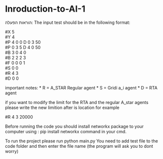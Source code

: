 # Inroduction-to-AI-1
הוראות הפעלה:
The input test should be in the following format:

#X 5                
#Y 4                
#P 4 0 0  D 0 3 50  
#P 0 3 5  D 4 0 50  
#B 3 0 4 0          
#B 2 2 2 3          
#F 0 0 0 1          
#S 0 0              
#R 4 3              
#D 0 0				

important notes: 
	* R = A_STAR Regular agent
	* S = Gridi a_i agent
	* D = RTA agent

if you want to modify the limit for the RTA and the regular A_star agents please write the new limition after is location for example

#R 4 3 20000


Before running the code you should install networkx package to your computer using : pip install networkx command in your cmd.

To run the project please run python main.py
You need to add test file to the code folder and then enter the file name (the program will ask you to dont worry)